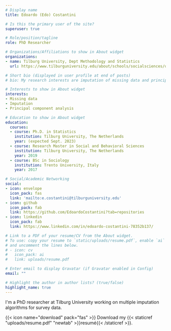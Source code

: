 ```yaml
---
# Display name
title: Edoardo (Edo) Costantini

# Is this the primary user of the site?
superuser: true

# Role/position/tagline
role: PhD Researcher

# Organizations/Affiliations to show in About widget
organizations:
- name: Tilburg University, Dept Methodology and Statistics
  url: https://www.tilburguniversity.edu/about/schools/socialsciences/organization/departments/methodology-statistics

# Short bio (displayed in user profile at end of posts)
# bio: My research interests are imputation of missing data and principal component analysis.

# Interests to show in About widget
interests:
- Missing data
- Imputation
- Principal component analysis

# Education to show in About widget
education:
  courses:
  - course: Ph.D. in Statistics
    institution: Tilburg University, The Netherlands
    year: (expected Sept. 2023)
  - course: Research Master in Social and Behavioral Sciences
    institution: Tilburg University, The Netherlands
    year: 2019
  - course: BSc in Sociology
    institution: Trento University, Italy
    year: 2017

# Social/Academic Networking
social:
- icon: envelope
  icon_pack: fas
  link: 'mailto:e.costantini@tilburguniversity.edu'
- icon: github
  icon_pack: fab
  link: https://github.com/EdoardoCostantini?tab=repositories
- icon: linkedin
  icon_pack: fab
  link: https://www.linkedin.com/in/edoardo-costantini-78352b137/

# Link to a PDF of your resume/CV from the About widget.
# To use: copy your resume to `static/uploads/resume.pdf`, enable `ai` icons in `params.toml`,
# and uncomment the lines below.
# - icon: cv
#   icon_pack: ai
#   link: uploads/resume.pdf

# Enter email to display Gravatar (if Gravatar enabled in Config)
email: ""

# Highlight the author in author lists? (true/false)
highlight_name: true
---
```


I'm a PhD researcher at Tilburg University working on multiple imputation algorithms for survey data.

{{< icon name="download" pack="fas" >}} Download my {{< staticref "uploads/resume.pdf" "newtab" >}}resumé{{< /staticref >}}.
